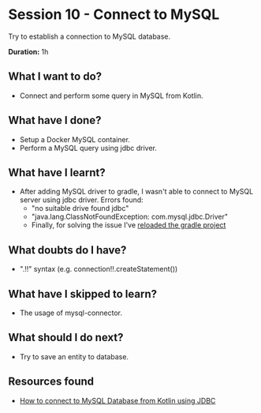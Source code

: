 # Session 10 - Connect to MySQL

Try to establish a connection to MySQL database.

**Duration:** 1h

## What I want to do?

- Connect and perform some query in MySQL from Kotlin.

## What have I done?

- Setup a Docker MySQL container.
- Perform a MySQL query using jdbc driver.

## What have I learnt?

- After adding MySQL driver to gradle, I wasn't able to connect
  to MySQL server using jdbc driver. Errors found:
    - "no suitable drive found jdbc"
    - "java.lang.ClassNotFoundException: com.mysql.jdbc.Driver"
    - Finally, for solving the issue I've [reloaded the gradle project](https://stackoverflow.com/a/431539839)
   

## What doubts do I have?

- ".!!" syntax (e.g. connection!!.createStatement())

## What have I skipped to learn?

- The usage of mysql-connector.

## What should I do next?

- Try to save an entity to database.

## Resources found

- [How to connect to MySQL Database from Kotlin using JDBC](https://www.tutorialkart.com/kotlin/connect-to-mysql-database-from-kotlin-using-jdbc/)
